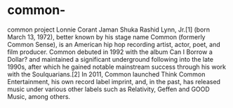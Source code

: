 # common-
common project
Lonnie Corant Jaman Shuka Rashid Lynn, Jr.[1] (born March 13, 1972), better known by his stage name Common (formerly Common Sense), is an American hip hop recording artist, actor, poet, and film producer. Common debuted in 1992 with the album Can I Borrow a Dollar? and maintained a significant underground following into the late 1990s, after which he gained notable mainstream success through his work with the Soulquarians.[2] In 2011, Common launched Think Common Entertainment, his own record label imprint, and, in the past, has released music under various other labels such as Relativity, Geffen and GOOD Music, among others.
